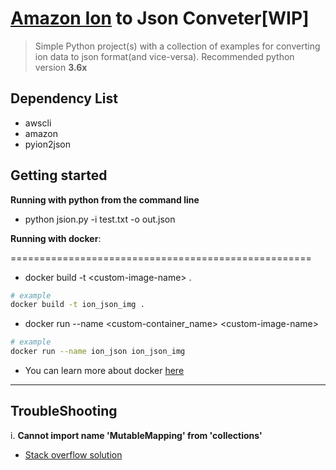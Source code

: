 # [Amazon Ion](https://amazon-ion.github.io/ion-docs/) to Json Conveter[WIP]


>  Simple Python project(s) with a collection of examples for converting ion  data to json format(and vice-versa). Recommended python version **3.6x**


## Dependency List

* awscli
* amazon
* pyion2json


## Getting started


**Running with python from the command line**

* python jsion.py -i test.txt -o out.json 


**Running with docker**:
 
 ====================================================


* docker build -t \<custom-image-name\> .
```bash
# example
docker build -t ion_json_img .
```
* docker run --name \<custom-container_name\> \<custom-image-name\>
```bash
# example
docker run --name ion_json ion_json_img
```


* You can learn more about docker [here](https://www.docker.com/101-tutorial)

<hr/>

## TroubleShooting

i. **Cannot import name 'MutableMapping' from 'collections'**


*  [Stack overflow solution](https://stackoverflow.com/questions/59636631/aws-cli-with-python-3-9-0a1-error-from-collections-import-mutablemapping)
